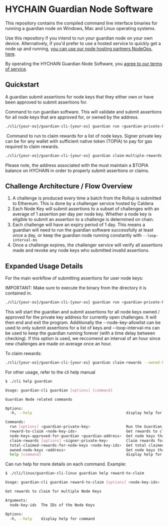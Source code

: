 # HYCHAIN Guardian Node Software

This repository contains the compiled command line interface binaries for running a guardian node on Windows, Mac and Linux operating systems.

Use this repository if you intend to run your guardian node on your own device. Alternatively, if you'd prefer to use a hosted service to quickly get a node up and running, [you can use our node hosting partners NodeOps, here](https://nodeops.xyz/).

By operating the HYCHAIN Guardian Node Software, you [agree to our terms of service](https://github.com/HYCHAIN/node-tos).

## Quickstart

A guardian submit assertions for node keys that they either own or have been approved to submit assertions for.

Command to run guardian software. This will validate and submit assertions for all node keys that are approved for, or owned by the <guardian-private-key> address.

```sh
./cli/{your-os}/guardian-cli-{your-os} guardian run <guardian-private-key> --loop-interval-ms 3600000
```
​
Command to run to claim rewards for a list of node keys. Signer private key can be for any wallet with sufficient native token (TOPIA) to pay for gas required to claim rewards.

```sh
./cli/{your-os}/guardian-cli-{your-os} guardian claim-multiple-rewards <node-key-ids> <signer-private-key>
```

Please note, the address associated with the <guardian-private-key> must maintain a $TOPIA balance on HYCHAIN in order to properly submit assertions or claims.

## Challenge Architecture / Flow Overview

1. A challenge is produced every time a batch from the Rollup is submitted to Ethereum. This is done by a challenger service hosted by Caldera
2. Each Node Key will submit assertions to a subset of challenges with an average of 1 assertion per day per node key. Whether a node key is eligible to submit an assertion to a challenge is determined on chain.
3. Each challenge will have an expiry period of 1 day. This means a guardian will need to run the guardian software successfully at least once a day, or keep the guardian node running constantly with `--loop-interval-ms`
4. Once a challenge expires, the challenger service will verify all assertions made and revoke any node keys who submitted invalid assertions.

## Expanded Usage Details

For the main workflow of submitting assertions for user node keys:

IMPORTANT: Make sure to execute the binary from the directory it is contained in.

```sh
./cli/{your-os}/guardian-cli-{your-os} guardian run <guardian-private-key>
```

This will start the guardian and submit assertions for all node keys owned / approved for the private key address for currently open challenges. It will then end and exit the program. Additionally the --node-key-allowlist <node-key-ids>  can be used to only submit assertions for a list of keys and --loop-interval-ms <loop-interval-ms> can be used to keep the guardian running forever (with a time delay between checking). If this option is used, we reccomend an interval of an hour since new challenges are made on average once an hour.

To claim rewards:

```sh
./cli/{your-os}/guardian-cli-{your-os} guardian claim-rewards --owned-keys --approved-keys
```

For other usage, refer to the cli help manual

```sh
$ ./cli help guardian

Usage: guardian-cli guardian [options] [command]

Guardian Node related commands

Options:
  -h, --help                                          display help for command

Commands:
  run [options] <guardian-private-key>                Run the Guardian service
  reward-to-claim <node-key-ids>                      Get rewards to claim for multiple Node Keys
  node-keys-approved-for-guardian <guardian-address>  Get node keys that a guardian is approved for via delegate.xyz
  claim-rewards [options] <signer-private-key>        Claim rewards for a list of Node Keys
  total-claimed-rewards-for-node-keys <node-key-ids>  Get total claimed rewards for a list of Node Keys
  owned-node-keys <address>                           Get node keys that a public address owns
  help [command]                                      display help for command
```

Can run help <command> for more details on each command. Example:

```sh
$ ./cli/linux/guardian-cli-linux guardian help reward-to-claim

Usage: guardian-cli guardian reward-to-claim [options] <node-key-ids>

Get rewards to claim for multiple Node Keys

Arguments:
  node-key-ids  The IDs of the Node Keys

Options:
  -h, --help    display help for command
```

